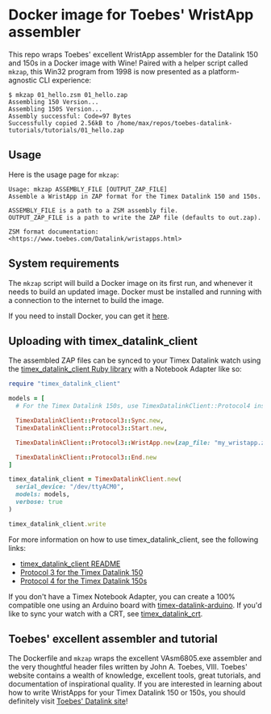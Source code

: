 # Docker image for Toebes' WristApp assembler

This repo wraps Toebes' excellent WristApp assembler for the Datalink 150 and 150s in a Docker image with Wine!  Paired
with a helper script called `mkzap`, this Win32 program from 1998 is now presented as a platform-agnostic CLI
experience:

```shell
$ mkzap 01_hello.zsm 01_hello.zap
Assembling 150 Version...
Assembling 150S Version...
Assembly successful: Code=97 Bytes
Successfully copied 2.56kB to /home/max/repos/toebes-datalink-tutorials/tutorials/01_hello.zap
```

## Usage

Here is the usage page for `mkzap`:

```
Usage: mkzap ASSEMBLY_FILE [OUTPUT_ZAP_FILE]
Assemble a WristApp in ZAP format for the Timex Datalink 150 and 150s.

ASSEMBLY_FILE is a path to a ZSM assembly file.
OUTPUT_ZAP_FILE is a path to write the ZAP file (defaults to out.zap).

ZSM format documentation: <https://www.toebes.com/Datalink/wristapps.html>
```

## System requirements

The `mkzap` script will build a Docker image on its first run, and whenever it needs to build an updated image.  Docker
must be installed and running with a connection to the internet to build the image.

If you need to install Docker, you can get it [here](https://docs.docker.com/get-docker).

## Uploading with timex\_datalink\_client

The assembled ZAP files can be synced to your Timex Datalink watch using the
[timex\_datalink\_client Ruby library](https://github.com/synthead/timex_datalink_client) with a Notebook Adapter like
so:

```ruby
require "timex_datalink_client"

models = [
  # For the Timex Datalink 150s, use TimexDatalinkClient::Protocol4 instead.

  TimexDatalinkClient::Protocol3::Sync.new,
  TimexDatalinkClient::Protocol3::Start.new,

  TimexDatalinkClient::Protocol3::WristApp.new(zap_file: "my_wristapp.zap"),

  TimexDatalinkClient::Protocol3::End.new
]

timex_datalink_client = TimexDatalinkClient.new(
  serial_device: "/dev/ttyACM0",
  models: models,
  verbose: true
)

timex_datalink_client.write
```

For more information on how to use timex\_datalink\_client, see the following links:

- [timex\_datalink\_client README](https://github.com/synthead/timex_datalink_client/tree/main#readme)
- [Protocol 3 for the Timex Datalink 150](https://github.com/synthead/timex_datalink_client/blob/main/docs/timex_datalink_protocol_3.md)
- [Protocol 4 for the Timex Datalink 150s](https://github.com/synthead/timex_datalink_client/blob/main/docs/timex_datalink_protocol_4.md)

If you don't have a Timex Notebook Adapter, you can create a 100% compatible one using an Arduino board with
[timex-datalink-arduino](https://github.com/synthead/timex-datalink-arduino).  If you'd like to sync your watch with a
CRT, see [timex\_datalink\_crt](https://github.com/synthead/timex_datalink_crt).

## Toebes' excellent assembler and tutorial

The Dockerfile and `mkzap` wraps the excellent VAsm6805.exe assembler and the very thoughtful header files written by
John A. Toebes, VIII.  Toebes' website contains a wealth of knowledge, excellent tools, great tutorials, and
documentation of inspirational quality.  If you are interested in learning about how to write WristApps for your Timex
Datalink 150 or 150s, you should definitely visit [Toebes' Datalink site](https://toebes.com/Datalink)!
